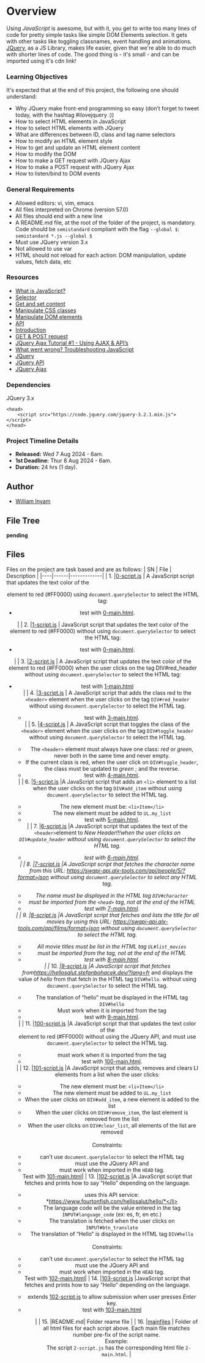 # Overview #

Using *JavaScript* is awesome, but with it, you get to write too many lines of code for pretty simple tasks like simple DOM Elements selection. It gets with other tasks like toggling classnames, event handling and animations. [JQuery](https://api.jquery.com/), as a JS Library, makes life easier, given that we're able to do much with shorter lines of code. The good thing is - it's small - and can be imported using it's cdn link!


### Learning Objectives ###
It's expected that at the end of this project, the following one should understand:
- Why JQuery make front-end programming so easy (don’t forget to tweet today, with the hashtag #ilovejquery :))
- How to select HTML elements in JavaScript
- How to select HTML elements with JQuery
- What are differences between ID, class and tag name selectors
- How to modify an HTML element style
- How to get and update an HTML element content
- How to modify the DOM
- How to make a GET request with JQuery Ajax
- How to make a POST request with JQuery Ajax
- How to listen/bind to DOM events

### General Requirements ###
- Allowed editors: vi, vim, emacs
- All files interpreted on Chrome (version 57.0)
- All files should end with a new line
- A README.md file, at the root of the folder of the project, is mandatory. Code should be `semistandard` compliant with the flag `--global $`: `semistandard *.js --global $`
- Must use JQuery version 3.x
- Not allowed to use var
- HTML should not reload for each action: DOM manipulation, update values, fetch data, etc


### Resources ###
- [What is JavaScript?](https://developer.mozilla.org/en-US/docs/Learn/JavaScript/First_steps/What_is_JavaScript)
- [Selector](https://jquery-tutorial.net/selectors/using-elements-ids-and-classes/)
- [Get and set content](https://jquery-tutorial.net/dom-manipulation/getting-and-setting-content/)
- [Manipulate CSS classes](https://jquery-tutorial.net/dom-manipulation/getting-and-setting-css-classes/)
- [Manipulate DOM elements](https://jquery-tutorial.net/dom-manipulation/getting-and-setting-css-classes/)
- [API](https://oscarotero.com/jquery/)
- [Introduction](https://jquery-tutorial.net/ajax/introduction/)
- [GET & POST request](https://jquery-tutorial.net/ajax/the-get-and-post-methods/)
- [JQuery Ajax Tutorial #1 - Using AJAX & API’s](https://www.youtube.com/watch?v=fEYx8dQr_cQ)
- [What went wrong? Troubleshooting JavaScript](https://developer.mozilla.org/en-US/docs/Learn/JavaScript/First_steps/What_went_wrong)
- [JQuery](https://jquery.com/)
- [JQuery API](https://api.jquery.com/)
- [JQuery Ajax](https://learn.jquery.com/ajax/)


### Dependencies ###
JQuery 3.x
```
<head>
    <script src="https://code.jquery.com/jquery-3.2.1.min.js"></script>
</head>
```

### Project Timeline Details ###
- **Released:** Wed 7 Aug 2024 - 6am.
- **1st Deadline:** Thur 8 Aug 2024 - 6am.
- **Duration:** 24 hrs (1 day).


## Author ##
- [William Inyam](https://github.com/thecypherzen/)


## File Tree ##
**pending**


## Files ##
Files on the project are task based and are as follows:
| SN | File | Description |
|----|------|-------------|
| 1. |[0-script.js](https://github.com/thecypherzen/alx-higher_level_programming/blob/main/0x15-javascript-web_jquery/0-script.js)  | A JavaScript script that updates the text color of the <header> element to red (#FF0000) using `document.querySelector` to select the HTML tag:<ul><li>test with [0-main.html](https://github.com/thecypherzen/alx-higher_level_programming/blob/main/0x15-javascript-web_jquery/mainfiles/0-main.html).</li></ul> |
| 2. |[1-script.js](https://github.com/thecypherzen/alx-higher_level_programming/blob/main/0x15-javascript-web_jquery/1-script.js) | JavaScript script that updates the text color of the <header> element to red (#FF0000) without using `document.querySelector` to select the HTML tag:<ul><li>test with [0-main.html](https://github.com/thecypherzen/alx-higher_level_programming/blob/main/0x15-javascript-web_jquery/mainfiles/1-main.html).</li></ul> |
| 3. |[2-script.js](https://github.com/thecypherzen/alx-higher_level_programming/blob/main/0x15-javascript-web_jquery/2-script.js) | A JavaScript script that updates the text color of the <header> element to red (#FF0000) when the user clicks on the tag DIV#red_header without using `document.querySelector` to select the HTML tag:<ul><li>test with [1-main.html](https://github.com/thecypherzen/alx-higher_level_programming/blob/main/0x15-javascript-web_jquery/mainfiles/2-main.html)</li>
 |
| 4. |[3-script.js](https://github.com/thecypherzen/alx-higher_level_programming/blob/main/0x15-javascript-web_jquery/3-script.js) | A JavaScript script that adds the class red to the `<header>` element when the user clicks on the tag `DIV#red_header` without using `document.querySelector` to select the HTML tag. <ul><li>test with [3-main.html](https://github.com/thecypherzen/alx-higher_level_programming/blob/main/0x15-javascript-web_jquery/mainfiles/3-main.html).</li></ul> 
 |
| 5. |[4-script.js](https://github.com/thecypherzen/alx-higher_level_programming/blob/main/0x15-javascript-web_jquery/4-script.js) | A JavaScript script that toggles the class of the `<header>` element when the user clicks on the tag `DIV#toggle_header` without using `document.querySelector` to select the HTML tag. <ul><li>The `<header>` element must always have one class: *red* or *green*, never both in the same time and never empty.</li><li>If the current class is red, when the user click on `DIV#toggle_header`, the class must be updated to *green* ; and the reverse.</li></li><li>test with [4-main.html](https://github.com/thecypherzen/alx-higher_level_programming/blob/main/0x15-javascript-web_jquery/mainfiles/4-main.html).</li></ul>|
| 6. |[5-script.js](https://github.com/thecypherzen/alx-higher_level_programming/blob/main/0x15-javascript-web_jquery/5-script.js) |A JavaScript script that adds an `<li>` element to a list when the user clicks on the tag `DIV#add_item` without using `document.querySelector` to select the HTML tag. <ul><li>The new element must be: `<li>Item</li>`</li><li>The new element must be added to `UL.my_list`</li><li>test with [5-main.html](https://github.com/thecypherzen/alx-higher_level_programming/blob/main/0x15-javascript-web_jquery/mainfiles/5-main.html).</li></ul>|
| 7. |[6-script.js](https://github.com/thecypherzen/alx-higher_level_programming/blob/main/0x15-javascript-web_jquery/6-script.js) |A JavaScript script that updates the text of the `<header>`element to *New Header!!!*when the user clicks on `DIV#update_header` without using `document.querySelector` to select the HTML tag. <ul><li>test with [6-main.html](https://github.com/thecypherzen/alx-higher_level_programming/blob/main/0x15-javascript-web_jquery/mainfiles/6-main.html).</li></ul> |
| 8. |[7-script.js](https://github.com/thecypherzen/alx-higher_level_programming/blob/main/0x15-javascript-web_jquery/7-script.js) |A JavaScript script that fetches the *character name* from this *URL: https://swapi-api.alx-tools.com/api/people/5/?format=json* without using `document.querySelector` to select any HTML tag.<ul><li>The name must be displayed in the HTML tag `DIV#character`</li><li>must be imported from the `<head>` tag, not at the end of the HTML</li><li>test with [7-main.html](https://github.com/thecypherzen/alx-higher_level_programming/blob/main/0x15-javascript-web_jquery/mainfiles/7-main.html).</li></ul>|
| 9. |[8-script.js](https://github.com/thecypherzen/alx-higher_level_programming/blob/main/0x15-javascript-web_jquery/8-script.js) |A JavaScript script that fetches and lists the *title* for all movies by using this URL: *https://swapi-api.alx-tools.com/api/films/format=json* without using `document.querySelector` to select the HTML tag. <ul><li>All movie titles must be list in the HTML tag `UL#list_movies`</li><li>must be imported from the <head> tag, not at the end of the HTML</li><li>test with [8-main.html](https://github.com/thecypherzen/alx-higher_level_programming/blob/main/0x15-javascript-web_jquery/mainfiles/8-main.html).</li></ul> |
| 10. |[9-script.js](https://github.com/thecypherzen/alx-higher_level_programming/blob/main/0x15-javascript-web_jquery/9-script.js) |A JavaScript script that fetches from*https://hellosalut.stefanbohacek.dev/?lang=fr* and displays the value of *hello* from that fetch in the HTML tag `DIV#hello`. without using `document.querySelector` to select the HTML tag. <ul><li>The translation of “hello” must be displayed in the HTML tag `DIV#hello`</li><li>Must work when it is imported from the <head> tag</li><li>test with [9-main.html](https://github.com/thecypherzen/alx-higher_level_programming/blob/main/0x15-javascript-web_jquery/mainfiles/9-main.html).</li></ul>|
| 11. |[100-script.js](https://github.com/thecypherzen/alx-higher_level_programming/blob/main/0x15-javascript-web_jquery/100-script.js) |A JavaScript script that  that updates the text color of the <header> element to red (#FF0000) without using the JQuery API, and must use `document.querySelector` to select the HTML tag.<ul><li>must work when it is imported from the <head> tag</li><li>test with [100-main.html](https://github.com/thecypherzen/alx-higher_level_programming/blob/main/0x15-javascript-web_jquery/mainfiles/100-main.html).</li></ul>|
| 12. |[101-script.js](https://github.com/thecypherzen/alx-higher_level_programming/blob/main/0x15-javascript-web_jquery/101-script.js) |A JavaScript script that adds, removes and clears LI elements from a list when the user clicks:<ul><li>The new element must be: `<li>Item</li>`</li><li>The new element must be added to `UL.my_list`</li><li>When the user clicks on `DIV#add_item`, a new element is added to the list</li><li>When the user clicks on `DIV#remove_item`, the last element is removed from the list</li><li>When the user clicks on `DIV#clear_list`, all elements of the list are removed</li></ul><br/>Constraints:<ul><li>can’t use `document.querySelector` to select the HTML tag</li><li>must use the JQuery API and</li><li>must work when imported in the `HEAD` tag.</li></ul>Test with [101-main.html](https://github.com/thecypherzen/alx-higher_level_programming/blob/main/0x15-javascript-web_jquery/mainfiles/101-main.html)|
| 13. |[102-script.js](https://github.com/thecypherzen/alx-higher_level_programming/blob/main/0x15-javascript-web_jquery/102-script.js) |A JavaScript script that fetches and prints how to say “Hello” depending on the language.<ul><li>uses this API service: *https://www.fourtonfish.com/hellosalut/hello/*</li><li>The language code will be the value entered in the tag `INPUT#language_code` (ex: es, fr, en etc.)</li><li>The translation is fetched when the user clicks on `INPUT#btn_translate`</li><li>The translation of “Hello” is displayed in the HTML tag `DIV#hello`</ul><br/>Constraints:<ul><li>can’t use `document.querySelector` to select the HTML tag</li><li>must use the JQuery API and</li><li>must work when imported in the `HEAD` tag.</li></ul>Test with [102-main.html](https://github.com/thecypherzen/alx-higher_level_programming/blob/main/0x15-javascript-web_jquery/mainfiles/102-main.html)|
| 14. |[103-script.js](https://github.com/thecypherzen/alx-higher_level_programming/blob/main/0x15-javascript-web_jquery/103-script.js) |JavaScript script that fetches and prints how to say “Hello” depending on the language.<ul><li>extends [102-script.js]() to allow submission when user presses *Enter* key.</li><li>test with [103-main.html](https://github.com/thecypherzen/alx-higher_level_programming/blob/main/0x15-javascript-web_jquery/mainfiles/103-main.html)</li><ul>|
| 15. |README.md| Folder reame file  |
| 16. |[mainfiles](https://github.com/thecypherzen/alx-higher_level_programming/tree/main/0x15-javascript-web_jquery/mainfiles) | Folder of all html files for each script above. Each main file matches number pre-fix of the script name.<br/>Example:<br/>&nbsp;&nbsp;&nbsp;The script `2-script.js` has the corresponding html file `2-main.html`. |
